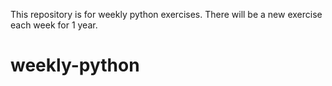 This repository is for weekly python exercises. There will be a new exercise each week for 1 year.
# weekly-python
